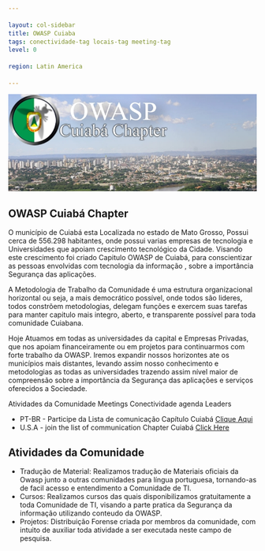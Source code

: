 ```yaml
---

layout: col-sidebar
title: OWASP Cuiaba
tags: conectividade-tag locais-tag meeting-tag
level: 0

region: Latin America

---
```

 
![809px](assets/images/Logo_cuiaba.png)

## OWASP Cuiabá Chapter

O município de Cuiabá esta Localizada no estado de Mato Grosso, Possui
cerca de 556.298 habitantes, onde possui varias empresas de tecnologia e
Universidades que apoiam crescimento tecnológico da Cidade. Visando este
crescimento foi criado Capitulo OWASP de Cuiabá, para conscientizar as
pessoas envolvidas com tecnologia da informação , sobre a importância
Segurança das aplicações.

A Metodologia de Trabalho da Comunidade é uma estrutura organizacional
horizontal ou seja, a mais democrático possível, onde todos são lideres,
todos constrõem metodologias, delegam funções e exercem suas tarefas
para manter capitulo mais integro, aberto, e transparente possível para
toda comunidade Cuiabana. 

Hoje Atuamos em todas as universidades da capital e Empresas Privadas, 
que nos apoiam financeiramente ou em projetos para continuarmos com forte trabalho da OWASP. 
Iremos expandir nossos horizontes ate os municípios mais distantes, levando assim nosso
conhecimento e metodologias as todas as universidades trazendo assim
nível maior de compreensão sobre a importância da Segurança das
aplicações e serviços oferecidos a Sociedade.

Atividades da Comunidade Meetings Conectividade agenda Leaders
  - PT-BR - Participe da Lista de comunicação Capítulo Cuiabá [Clique Aqui](http://lists.owasp.org/mailman/listinfo/owasp-cuiaba)
  - U.S.A - join the list of communication Chapter Cuiabá [Click Here](http://lists.owasp.org/mailman/listinfo/owasp-cuiaba)

## Atividades da Comunidade

  - Tradução de Material: Realizamos tradução de Materiais oficiais da
    Owasp junto a outras comunidades para língua portuguesa, tornando-as
    de facil acesso e entendimento a Comunidade de TI.
  - Cursos: Realizamos cursos das quais disponibilizamos gratuitamente a
    toda Comunidade de TI, visando a parte pratica da Segurança da
    informação utilizando conteudo da OWASP.
  - Projetos: Distribuição Forense criada por membros da comunidade, com
    intuito de auxiliar toda atividade a ser executada neste campo de
    pesquisa.
